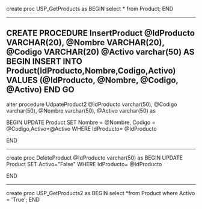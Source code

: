 

create proc USP_GetProducts
as
BEGIN
select * from Product;
END

-------------------------------------------
CREATE PROCEDURE InsertProduct 
    @IdProducto VARCHAR(20),
    @Nombre VARCHAR(20),
    @Codigo VARCHAR(20)
    @Activo varchar(50)
AS
BEGIN
    INSERT INTO Product(IdProducto,Nombre,Codigo,Activo)
    VALUES (@IdProducto, @Nombre, @Codigo, @Activo)
END
GO
----------------------------------------------

alter procedure 
UdpateProduct2
@IdProducto varchar(50), 
@Codigo varchar(50), 
@Nombre varchar(50),
@Activo varchar(50)
as

BEGIN UPDATE Product SET Nombre = @Nombre, Codigo = @Codigo,Activo=@Activo WHERE IdProducto= @IdProducto

END

------------------------------------------------

create proc DeleteProduct 
    @IdProducto varchar(50) 
as 
BEGIN
     UPDATE Product
        SET Activo="False"
        WHERE  IdProducto= @IdProducto

END

--------------------------------------------------

create proc USP_GetProducts2 
as
BEGIN 
select *from Product where Activo = 'True'; 
END
